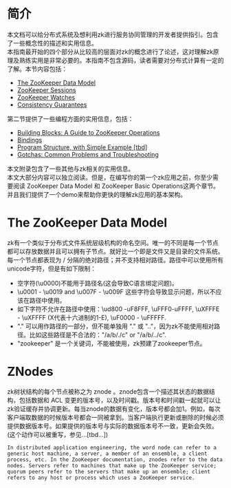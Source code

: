 简介
==================
本文档可以给分布式系统及想利用zk进行服务协同管理的开发者提供指引。包含了一些概念性的描述和实用信息。<br>
本指南最开始的四个部分从比较高的层面对zk的概念进行了论述，这对理解zk原理及熟练实用是非常必要的。本指南不包含源码，读者需要对分布式计算有一定的了解。本节内容包括：<br>
* [The ZooKeeper Data Model]()<br>
* [ZooKeeper Sessions]()<br>
* [ZooKeeper Watches]()<br>
* [Consistency Guarantees]()<br>

第二节提供了一些编程方面的实用信息，包括：<br>
* [Building Blocks: A Guide to ZooKeeper Operations]()<br>
* [Bindings]()<br>
* [Program Structure, with Simple Example [tbd]]()<br>
* [Gotchas: Common Problems and Troubleshooting]()<br>

本文附录包含了一些其他与zk相关的实用信息。<br>
本文大部分内容可以独立阅读。但是，在编写你的第一个zk应用之前，你至少需要阅读 ZooKeeper Data Model 和 ZooKeeper Basic Operations这两个章节。并且我们提供了一个demo来帮助你更快的理解zk应用的基本架构。<br>

The ZooKeeper Data Model
==================
zk有一个类似于分布式文件系统层级机构的命名空间。唯一的不同是每一个节点都可以存放数据并且可以拥有子节点。就好比一个即是文件又是目录的文件系统。每一个节点都表现为 / 分隔的绝对路径；并不支持相对路径。路径中可以使用所有unicode字符，但是有如下限制：<br>
* 空字符(\u0000)不能用于路径名(这会导致C语言绑定问题)。<br>
* \u0001 - \u0019 and \u007F - \u009F 这些字符会导致显示问题，所以不应该在路径中使用。<br>
* 如下字符不允许在路径中使用：\ud800 -uF8FFF, \uFFF0-uFFFF, \uXFFFE - \uXFFFF (X代表十六进制的1-E), \uF0000 - \uFFFFF.<br>
* "." 可以用作路径的一部分，但不能单独用 "." 或 ".."，因为zk不能使用相对路径。比如这些路径是不合法的："/a/b/./c" or "/a/b/../c".<br>
* "zookeeper" 是一个关键词，不能被使用，zk预建了zookeeper节点。<br>

ZNodes
==================
zk树状结构的每个节点被称之为 znode 。znode包含一个描述其状态的数据结构，包括数据和 ACL 变更的版本号，以及时间戳。版本号和时间戳一起就可以让zk验证缓存并协调更新。每当znode的数据有变化，版本号都会加1。例如，每次客户端取数据的时候版本号都会一同被拿到。当客户端执行更新或删除的时候必须提供数据版本号。如果提供的版本号与实际的数据版本号不一致，更新会失败。(这个动作可以被重写，参见...[tbd...])<br>

```
In distributed application engineering, the word node can refer to a generic host machine, a server, a member of an ensemble, a client process, etc. In the ZooKeeper documentation, znodes refer to the data nodes. Servers refer to machines that make up the ZooKeeper service; quorum peers refer to the servers that make up an ensemble; client refers to any host or process which uses a ZooKeeper service.
```
